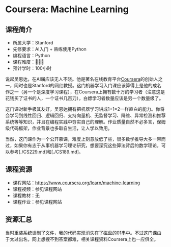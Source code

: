 # Coursera: Machine Learning
## 课程简介
- 所属大学：Stanford
- 先修要求：AI入门 + 熟练使用Python
- 编程语言：Python
- 课程难度：🌟🌟🌟
- 预计学时：100小时

说起吴恩达，在AI届应该无人不晓。他是著名在线教育平台[Coursera](https://www.coursera.org)的创始人之一，同时也是Stanford的网红教授。这门机器学习入门课应该算得上是他的成名作之一（另一个是深度学习课程），在Coursera上拥有数十万的学习者（注意这是花钱买了证书的人，一个证书几百刀），白嫖学习者数量应该是另一个数量级了。

这门课对新手极其友好，吴恩达拥有把机器学习讲成1+1=2一样直白的能力。你将会学习到线性回归、逻辑回归、支持向量机、无监督学习、降维、异常检测和推荐系统等等知识，并且在编程实践中夯实自己的理解。作业质量自然不必多言，保姆级代码框架，作业背景也多取自生活，让人学以致用。

当然，这门课作为一个公开慕课，难度上刻意放低了些，很多数学推导大多一带而过，如果你有志于从事机器学习理论研究，想要深究这些算法背后的数学理论，可以参考[./CS229.md]和[./CS189.md]。

## 课程资源
- 课程网站：https://www.coursera.org/learn/machine-learning
- 课程视频：参见课程网站
- 课程教材：无
- 课程作业：参见课程网站

## 资源汇总
当时重装系统误删了文件，我的代码实现消失在了磁盘的01串中。不过这门课由于太过出名，网上想搜不到答案都难，相关课程资料Coursera上也一应俱全。